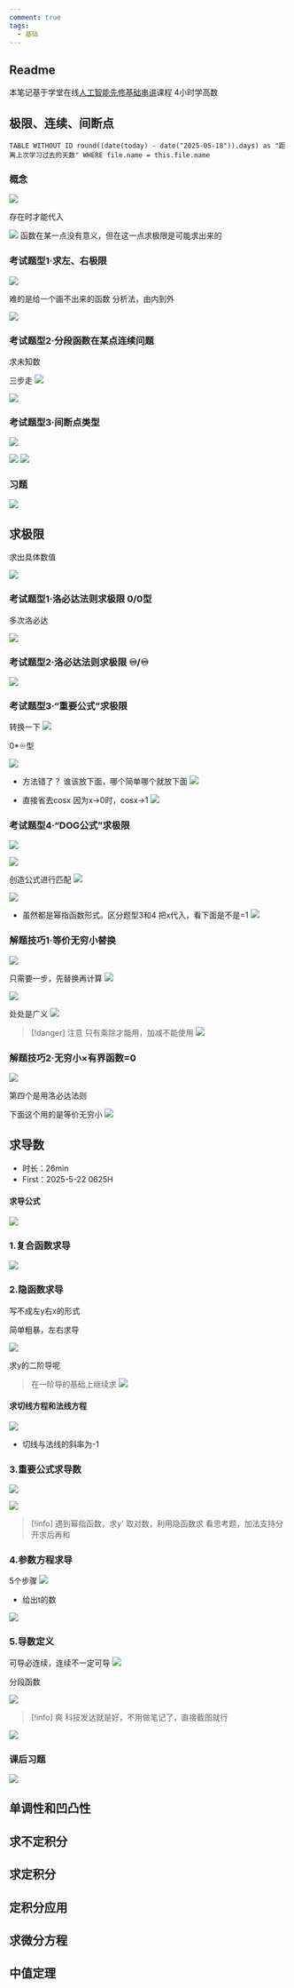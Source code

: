 ```yaml
---
comment: true
tags:
  - 基础
---
```




## Readme
本笔记基于学堂在线[人工智能先修基础串讲](https://www.xuetangx.com/learn/XT08092021063/XT0809202106/12057235/video/20127663)课程
4小时学高数


## 极限、连续、间断点

```dataview
TABLE WITHOUT ID round((date(today) - date("2025-05-18")).days) as "距离上次学习过去的天数" WHERE file.name = this.file.name
```

### 概念
![](assets/Pasted%20image%2020250522214639.png)

存在时才能代入

![](assets/Pasted%20image%2020250522214900.png)
函数在某一点没有意义，但在这一点求极限是可能求出来的

### 考试题型1·求左、右极限

![](assets/Pasted%20image%2020250522215059.png)


难的是给一个画不出来的函数
分析法，由内到外

![](assets/Pasted%20image%2020250522215245.png)


### 考试题型2·分段函数在某点连续问题
求未知数

三步走
![](assets/Pasted%20image%2020250522215414.png)


![](assets/Pasted%20image%2020250522220221.png)

### 考试题型3·间断点类型

![](assets/Pasted%20image%2020250522222836.png)

![](assets/Pasted%20image%2020250522222911.png)
![](assets/Pasted%20image%2020250522223041.png)

### 习题
![](assets/Pasted%20image%2020250522223110.png)



## 求极限
求出具体数值

![](assets/Pasted%20image%2020250522205140.png)

### 考试题型1·洛必达法则求极限  0/0型

多次洛必达

![](assets/Pasted%20image%2020250522210117.png)

### 考试题型2·洛必达法则求极限 ♾️/♾️
![](assets/Pasted%20image%2020250522210341.png)

### 考试题型3·“重要公式”求极限
转换一下
![](assets/Pasted%20image%2020250522210529.png)


0*♾️型

![](assets/Pasted%20image%2020250522210649.png)

* 方法错了？
谁该放下面，哪个简单哪个就放下面
![](assets/Pasted%20image%2020250522210959.png)


* 直接省去cosx
因为x->0时，cosx->1
![](assets/Pasted%20image%2020250522211204.png)


### 考试题型4·“DOG公式”求极限

![](assets/Pasted%20image%2020250522212213.png)

![](assets/Pasted%20image%2020250522212235.png)

创造公式进行匹配
![](assets/Pasted%20image%2020250522212724.png)

 

![](assets/Pasted%20image%2020250522212858.png)



* 虽然都是幂指函数形式。区分题型3和4
把x代入，看下面是不是=1
![](assets/Pasted%20image%2020250522213119.png)

### 解题技巧1·等价无穷小替换
![](assets/Pasted%20image%2020250522213159.png)

只需要一步，先替换再计算
![](assets/Pasted%20image%2020250522213512.png)

![](assets/Pasted%20image%2020250522213526.png)

处处是广义
![](assets/Pasted%20image%2020250522213839.png)



> [!danger] 注意
> 只有乘除才能用，加减不能使用
> ![](assets/Pasted%20image%2020250522214038.png)


### 解题技巧2·无穷小×有界函数=0

![](assets/Pasted%20image%2020250522214144.png)

第四个是用洛必达法则

下面这个用的是等价无穷小
![](assets/Pasted%20image%2020250522214329.png)













## 求导数
* 时长：26min
* First：2025-5-22 0625H

#### 求导公式
![](assets/Pasted%20image%2020250521203228.png)

### 1.复合函数求导



![](assets/Pasted%20image%2020250521204723.png)

### 2.隐函数求导

写不成左y右x的形式

简单粗暴，左右求导


![](assets/Pasted%20image%2020250521205436.png)

求y的二阶导呢
> 在一阶导的基础上继续求
![](assets/Pasted%20image%2020250521205515.png)


#### 求切线方程和法线方程
![](assets/Pasted%20image%2020250521205736.png)

* 切线与法线的斜率为-1

### 3.重要公式求导数

![](assets/Pasted%20image%2020250522060545.png)

![](assets/Pasted%20image%2020250522061020.png)



> [!info] 遇到幂指函数，求y'
> 取对数，利用隐函数求
> 看思考题，加法支持分开求后再和


### 4.参数方程求导

5个步骤
![](assets/Pasted%20image%2020250522061508.png)

* 给出t的数

![](assets/Pasted%20image%2020250522061600.png)

### 5.导数定义

可导必连续，连续不一定可导
![](assets/Pasted%20image%2020250522061824.png)

分段函数

![](assets/Pasted%20image%2020250522062059.png)

> [!info] 爽
> 科技发达就是好，不用做笔记了，直接截图就行
>


![](assets/Pasted%20image%2020250522062512.png)


### 课后习题
![](assets/Pasted%20image%2020250522062538.png)









## 单调性和凹凸性

## 求不定积分

## 求定积分

## 定积分应用


## 求微分方程

## 中值定理


